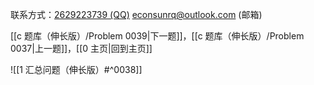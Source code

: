 联系方式：<a href="https://qm.qq.com/q/iA1sKuakak">2629223739 (QQ)</a> <a href="mailto:econsunrq@outlook.com">econsunrq@outlook.com (邮箱)</a>

[[c 题库（伸长版）/Problem 0039|下一题]]，[[c 题库（伸长版）/Problem 0037|上一题]]，[[0 主页|回到主页]]

![[1 汇总问题（伸长版）#^0038]]